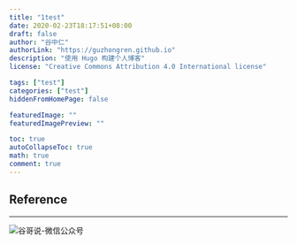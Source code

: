```yaml
---
title: "1test"
date: 2020-02-23T18:17:51+08:00
draft: false
author: "谷中仁"
authorLink: "https://guzhongren.github.io"
description: "使用 Hugo 构建个人博客"
license: "Creative Commons Attribution 4.0 International license"

tags: ["test"]
categories: ["test"]
hiddenFromHomePage: false

featuredImage: ""
featuredImagePreview: ""

toc: true
autoCollapseToc: true
math: true
comment: true
---
```







## Reference


----
![谷哥说-微信公众号](https://ftp.bmp.ovh/imgs/2020/02/b7282c60d4d581ad.png)